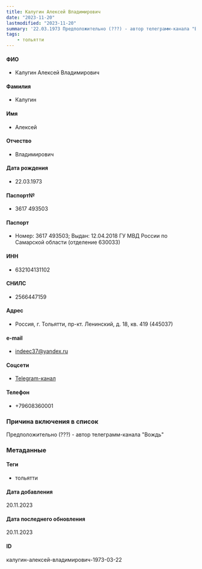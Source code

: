 ```yaml
---
title: Калугин Алексей Владимирович
date: "2023-11-20"
lastmodified: "2023-11-20"
summary: '22.03.1973 Предположительно (???) - автор телеграмм-канала "Вождь"'
tags: 
    - тольятти
---
```

<!--# pp2-->
<!--## Фигурант-->
<!--### Личные данные-->
#### ФИО
- Калугин Алексей Владимирович
#### Фамилия
- Калугин
#### Имя
- Алексей
#### Отчество
- Владимирович
#### Дата рождения
- 22.03.1973
#### Паспорт№
- 3617 493503
#### Паспорт
- Номер: 3617 493503; Выдан: 12.04.2018 ГУ МВД России по Самарской области (отделение 630033)
#### ИНН
- 632104131102
#### СНИЛС
- 2566447159
#### Адрес
- Россия, г. Тольятти, пр-кт. Ленинский, д. 18, кв. 419 (445037)
#### e-mail
- indeec37@yandex.ru
#### Соцсети
- [Telegram-канал](https://t.me/indeec1937)
#### Телефон
- +79608360001
### Причина включения в список
Предположительно (???) - автор телеграмм-канала "Вождь"
### Метаданные
#### Теги
- тольятти
#### Дата добавления
20.11.2023
#### Дата последнего обновления
20.11.2023
#### ID
калугин-алексей-владимирович-1973-03-22
<!--## END;-->
